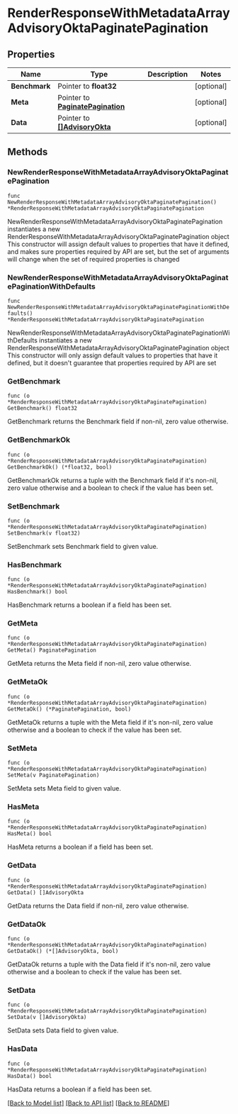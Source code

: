 # RenderResponseWithMetadataArrayAdvisoryOktaPaginatePagination

## Properties

Name | Type | Description | Notes
------------ | ------------- | ------------- | -------------
**Benchmark** | Pointer to **float32** |  | [optional] 
**Meta** | Pointer to [**PaginatePagination**](PaginatePagination.md) |  | [optional] 
**Data** | Pointer to [**[]AdvisoryOkta**](AdvisoryOkta.md) |  | [optional] 

## Methods

### NewRenderResponseWithMetadataArrayAdvisoryOktaPaginatePagination

`func NewRenderResponseWithMetadataArrayAdvisoryOktaPaginatePagination() *RenderResponseWithMetadataArrayAdvisoryOktaPaginatePagination`

NewRenderResponseWithMetadataArrayAdvisoryOktaPaginatePagination instantiates a new RenderResponseWithMetadataArrayAdvisoryOktaPaginatePagination object
This constructor will assign default values to properties that have it defined,
and makes sure properties required by API are set, but the set of arguments
will change when the set of required properties is changed

### NewRenderResponseWithMetadataArrayAdvisoryOktaPaginatePaginationWithDefaults

`func NewRenderResponseWithMetadataArrayAdvisoryOktaPaginatePaginationWithDefaults() *RenderResponseWithMetadataArrayAdvisoryOktaPaginatePagination`

NewRenderResponseWithMetadataArrayAdvisoryOktaPaginatePaginationWithDefaults instantiates a new RenderResponseWithMetadataArrayAdvisoryOktaPaginatePagination object
This constructor will only assign default values to properties that have it defined,
but it doesn't guarantee that properties required by API are set

### GetBenchmark

`func (o *RenderResponseWithMetadataArrayAdvisoryOktaPaginatePagination) GetBenchmark() float32`

GetBenchmark returns the Benchmark field if non-nil, zero value otherwise.

### GetBenchmarkOk

`func (o *RenderResponseWithMetadataArrayAdvisoryOktaPaginatePagination) GetBenchmarkOk() (*float32, bool)`

GetBenchmarkOk returns a tuple with the Benchmark field if it's non-nil, zero value otherwise
and a boolean to check if the value has been set.

### SetBenchmark

`func (o *RenderResponseWithMetadataArrayAdvisoryOktaPaginatePagination) SetBenchmark(v float32)`

SetBenchmark sets Benchmark field to given value.

### HasBenchmark

`func (o *RenderResponseWithMetadataArrayAdvisoryOktaPaginatePagination) HasBenchmark() bool`

HasBenchmark returns a boolean if a field has been set.

### GetMeta

`func (o *RenderResponseWithMetadataArrayAdvisoryOktaPaginatePagination) GetMeta() PaginatePagination`

GetMeta returns the Meta field if non-nil, zero value otherwise.

### GetMetaOk

`func (o *RenderResponseWithMetadataArrayAdvisoryOktaPaginatePagination) GetMetaOk() (*PaginatePagination, bool)`

GetMetaOk returns a tuple with the Meta field if it's non-nil, zero value otherwise
and a boolean to check if the value has been set.

### SetMeta

`func (o *RenderResponseWithMetadataArrayAdvisoryOktaPaginatePagination) SetMeta(v PaginatePagination)`

SetMeta sets Meta field to given value.

### HasMeta

`func (o *RenderResponseWithMetadataArrayAdvisoryOktaPaginatePagination) HasMeta() bool`

HasMeta returns a boolean if a field has been set.

### GetData

`func (o *RenderResponseWithMetadataArrayAdvisoryOktaPaginatePagination) GetData() []AdvisoryOkta`

GetData returns the Data field if non-nil, zero value otherwise.

### GetDataOk

`func (o *RenderResponseWithMetadataArrayAdvisoryOktaPaginatePagination) GetDataOk() (*[]AdvisoryOkta, bool)`

GetDataOk returns a tuple with the Data field if it's non-nil, zero value otherwise
and a boolean to check if the value has been set.

### SetData

`func (o *RenderResponseWithMetadataArrayAdvisoryOktaPaginatePagination) SetData(v []AdvisoryOkta)`

SetData sets Data field to given value.

### HasData

`func (o *RenderResponseWithMetadataArrayAdvisoryOktaPaginatePagination) HasData() bool`

HasData returns a boolean if a field has been set.


[[Back to Model list]](../README.md#documentation-for-models) [[Back to API list]](../README.md#documentation-for-api-endpoints) [[Back to README]](../README.md)


